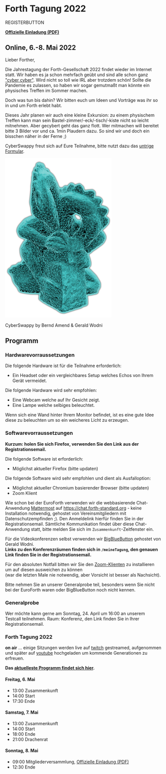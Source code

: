 # Forth Tagung 2022
REGISTERBUTTON

__[Offizielle Einladung (PDF)](/files/2022/FG-Mitgliederversammlung-2022-05-08.pdf)__

## Online, 6.-8. Mai 2022

Lieber Forther,

Die Jahrestagung der Forth-Gesellschaft 2022 findet wieder im Internet statt.
Wir haben es ja schon mehrfach geübt und sind alle schon ganz ["cyber cyber"](https://www.youtube.com/watch?v=WY6KkRsS26M).
Wird nicht so toll wie IRL aber trotzdem schön!
Sollte die Pandemie es zulassen, so haben wir sogar gemutmaßt man könnte ein physisches Treffen im Sommer machen.

Doch was tun bis dahin? Wir bitten euch um Ideen und Vorträge was ihr so in und um Forth erlebt habt.

Dieses Jahr planen wir auch eine kleine Exkursion:
zu einem physischem Treffen kann man sein Bastel-zimmer/-eck/-tisch/-kiste nicht so leicht mitnehmen.
Aber gecybert geht das ganz flott.
Wer mitmachen will bereitet bitte 3 Bilder vor und ca. 1min Plaudern dazu.
So sind wir und doch ein bisschen näher in der Ferne ;)

CyberSwappy freut sich auf Eure Teilnahme, bitte nutzt dazu das [untrige Formular](#register).

![Cyberswappy](/images/2022/cyberswappy-small.png)

CyberSwappy by Bernd Amend & Gerald Wodni

## Programm

### Hardwarevorraussetzungen
Die folgende Hardware ist für die Teilnahme erforderlich:
- Ein Headset oder ein vergleichbares Setup welches Echos von Ihrem Gerät vermeidet.

Die folgende Hardware wird sehr empfohlen:
- Eine Webcam welche auf Ihr Gesicht zeigt.
- Eine Lampe welche selbiges beleuchtet.

Wenn sich eine Wand hinter Ihrem Monitor befindet, ist es eine gute Idee diese zu beleuchten um so ein weicheres Licht zu erzeugen. 

### Softwarevorraussetzungen

__Kurzum: holen Sie sich Firefox, verwenden Sie den Link aus der Registrationsemail.__

Die folgende Software ist erforderlich:
- Möglichst aktueller Firefox (bitte updaten)

Die folgende Software wird sehr empfohlen und dient als Ausfalloption:
- Möglichst aktueller Chromium basierender Browser (bitte updaten)
- Zoom Klient

Wie schon bei der EuroForth verwenden wir die webbasierende Chat-Anwendung [Mattermost](https://mattermost.com/) auf https://chat.forth-standard.org - keine Installation notwendig, gehostet von Vereinsmitgliedern mit Datenschutzempfinden ;).
Den Anmeldelink hierfür finden Sie in der Registrationsemail.
Sämtliche Kommunikation findet über diese Chat-Anwendung statt, bitte melden Sie sich im `Zusammenkunft`-Zeitfenster ein.

Für die Videokonferenzen selbst verwenden wir [BigBlueButton](https://bigbluebutton.org/) gehostet von Gerald Wodni.  
__Links zu den Konferenzräumen finden sich in `/meineTagung`, den genauen Link finden Sie in der Registrationsemail.__

Für den absoluten Notfall bitten wir Sie den [Zoom-Klienten](https://zoom.us/)
zu installieren um auf diesen ausweichen zu können  
(war die letzten Male nie notwendig, aber Vorsicht ist besser als Nachsicht).

Bitte nehmen Sie an unserer Generalprobe teil, besonders wenn Sie nicht bei der EuroForth waren oder BigBlueButton noch nicht kennen.

### Generalprobe
Wer möchte kann gerne am Sonntag, 24. April um 16:00 an unserem Testcall teilnehmen. Raum: Konferenz, den Link finden Sie in Ihrer Registrationsemail.

### Forth Tagung 2022
**on air** ... einige Sitzungen werden live auf [twitch](https://www.twitch.tv/4ther) gestreamed, aufgenommen und später auf [youtube](https://www.youtube.com/channel/UC_mpkwOO_1ILd66GUTNVPQg) hochgeladen um kommende Generationen zu erfreuen.

__Das [aktuelleste Programm findet sich hier](/program).__

#### Freitag, 6. Mai
- 13:00 Zusammenkunft
- 14:00 Start
- 17:30 Ende

#### Samstag, 7. Mai
- 13:00 Zusammenkunft
- 14:00 Start
- 18:00 Ende
- 21:00 Drachenrat

#### Sonntag, 8. Mai
- 09:00 Mitgliederversammlung, [Offizielle Einladung (PDF)](/files/2022/FG-Mitgliederversammlung-2022-05-08.pdf)
- 12:30 Ende

